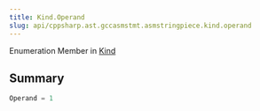 ```yaml
---
title: Kind.Operand
slug: api/cppsharp.ast.gccasmstmt.asmstringpiece.kind.operand
---
```

Enumeration Member in [Kind](/api/cppsharp/ast/gccasmstmt/asmstringpiece/kind)

## Summary



```csharp
Operand = 1
```

